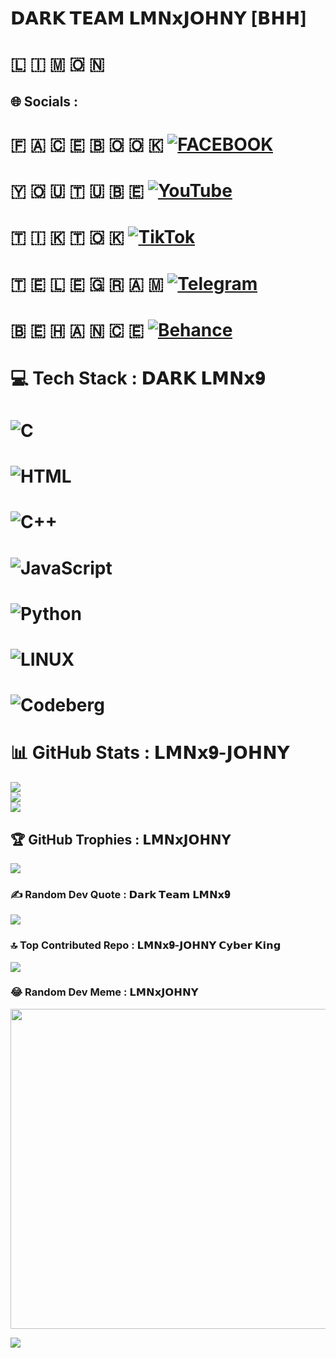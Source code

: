 # 𝗗𝗔𝗥𝗞 𝗧𝗘𝗔𝗠 𝗟𝗠𝗡𝘅𝗝𝗢𝗛𝗡𝗬 [𝗕𝗛𝗛]
# 🇱 🇮 🇲 🇴 🇳 


## 🌐 Socials :

# 🇫 🇦 🇨 🇪 🇧 🇴 🇴 🇰 [![FACEBOOK](https://img.shields.io/badge/Facebook-%231877F2.svg?logo=Facebook&logoColor=white)](https://facebook.com/LJ.LMNx9)

# 🇾 🇴 🇺 🇹 🇺 🇧 🇪 [![YouTube](https://img.shields.io/badge/Youtube-%231877F2.svg?logo=Youtube&logoColor=red)](https://youtube.com/@LMNx9)

# 🇹 🇮 🇰 🇹 🇴 🇰 [![TikTok](https://img.shields.io/badge/Tiktok-%231877F2.svg?logo=Tiktok&logoColor=black)](https://tiktok.com/@lmnx9)

# 🇹 🇪 🇱 🇪 🇬 🇷 🇦 🇲 [![Telegram](https://img.shields.io/badge/Telegram-%231877F2.svg?logo=Telegram&logoColor=white)](https://t.me/@LMNx9)

# 🇧 🇪 🇭 🇦 🇳 🇨 🇪 [![Behance](https://img.shields.io/badge/Behance-1769ff?logo=behance&logoColor=black)](https://behance.net/LMNx9-JOHNY) 

# 💻 Tech Stack : 𝗗𝗔𝗥𝗞 𝗟𝗠𝗡𝘅𝟗
# ![C](https://img.shields.io/badge/c-%2300599C.svg?style=for-the-badge&logo=c&logoColor=white)
# ![HTML](https://img.shields.io/badge/html-FCC624?style=for-the-badge&logo=html&logoColor=black) 
# ![C++](https://img.shields.io/badge/c++-%2300599C.svg?style=for-the-badge&logo=c%2B%2B&logoColor=white) 
# ![JavaScript](https://img.shields.io/badge/java-%23ED8B00.svg?style=for-the-badge&logo=java&logoColor=white) 
# ![Python](https://img.shields.io/badge/python-3670A0?style=for-the-badge&logo=python&logoColor=ffdd54) 
# ![LINUX](https://img.shields.io/badge/Linux-FCC624?style=for-the-badge&logo=linux&logoColor=black) 
# ![Codeberg](https://img.shields.io/badge/Codeberg-2185D0?style=for-the-badge&logo=Codeberg&logoColor=white)
# 📊 GitHub Stats : 𝗟𝗠𝗡𝘅𝟗-𝗝𝗢𝗛𝗡𝗬 
![](https://github-readme-stats.vercel.app/api?username=LMNx9-JOHNY&theme=dark&hide_border=false&include_all_commits=true&count_private=true)<br/>
![](https://github-readme-streak-stats.herokuapp.com/?user=LMNx9-JOHNY&theme=dark&hide_border=false)<br/>
![](https://github-readme-stats.vercel.app/api/top-langs/?username=LMNx9-JOHNY&theme=dark&hide_border=false&include_all_commits=true&count_private=true&layout=compact)
## 🏆 GitHub Trophies : 𝗟𝗠𝗡𝘅𝗝𝗢𝗛𝗡𝗬
![](https://github-profile-trophy.vercel.app/?username=LMNx9-JOHNY&theme=radical&no-frame=false&no-bg=false&margin-w=4)

### ✍️ Random Dev Quote : 𝗗𝗮𝗿𝗸 𝗧𝗲𝗮𝗺 𝗟𝗠𝗡𝘅𝟗
![](https://quotes-github-readme.vercel.app/api?type=horizontal&theme=radical)

### 🔝 Top Contributed Repo : 𝗟𝗠𝗡𝘅𝟗-𝗝𝗢𝗛𝗡𝗬 𝗖𝘆𝗯𝗲𝗿 𝗞𝗶𝗻𝗴
![](https://github-contributor-stats.LMNx9-JOHNYvercel.app/api?username=LMNx9-JOHNY&limit=5&theme=dark&combine_all_yearly_contributions=true)

### 😂 Random Dev Meme : 𝗟𝗠𝗡𝘅𝗝𝗢𝗛𝗡𝗬
<img src="https://rm.up.railway.app/" width="512px"/>

[![](https://visitcount.itsvg.in/api?id=LMNx9-JOHNY&icon=0&color=0)](https://visitcount.itsvg.in)

<!-- Proudly created with GPRM ( https://gprm.itsvg.in ) -->


  
